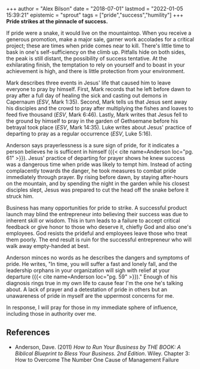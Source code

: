 +++
author = "Alex Bilson"
date = "2018-07-01"
lastmod = "2022-01-05 15:39:21"
epistemic = "sprout"
tags = ["pride","success","humility"]
+++
**Pride strikes at the pinnacle of success.**

If pride were a snake, it would live on the mountaintop. When you receive a generous promotion, make a major sale, garner work accolades for a critical project; these are times when pride comes near to kill. There's little time to bask in one's self-sufficiency on the climb up. Pitfalls hide on both sides, the peak is still distant, the possibility of success tentative. At the exhilarating finish, the temptation to rely on yourself and to boast in your achievement is high, and there is little protection from your environment.

Mark describes three events in Jesus' life that caused him to leave everyone to pray by himself. First, Mark records that he left before dawn to pray after a full day of healing the sick and casting out demons in Capernaum (_ESV_, Mark 1:35). Second, Mark tells us that Jesus sent away his disciples and the crowd to pray after multiplying the fishes and loaves to feed five thousand (_ESV_, Mark 6:46). Lastly, Mark writes that Jesus fell to the ground by himself to pray in the garden of Gethsemane before his betrayal took place (_ESV_, Mark 14:35). Luke writes about Jesus' practice of departing to pray as a regular occurrence (_ESV_, Luke 5:16).

Anderson says prayerlessness is a sure sign of pride, for it indicates a person believes he is sufficent in himself ({{< cite name=Anderson loc="pg. 61" >}}). Jesus' practice of departing for prayer shows he knew success was a dangerous time when pride was likely to tempt him. Instead of acting complacently towards the danger, he took measures to combat pride immediately through prayer. By rising before dawn, by staying after-hours on the mountain, and by spending the night in the garden while his closest disciples slept, Jesus was prepared to cut the head off the snake before it struck him.

Business has many opportunities for pride to strike. A successful product launch may blind the entrepreneur into believing their success was due to inherent skill or wisdom. This in turn leads to a failure to accept critical feedback or give honor to those who deserve it, chiefly God and also one's employees. God resists the prideful and employees leave those who treat them poorly. The end result is ruin for the successful entrepreneur who will walk away empty-handed at best.

Anderson minces no words as he describes the dangers and symptoms of pride. He writes, "In time, you will suffer a fast and lonely fall, and the leadership orphans in your organization will sigh with relief at your departure ({{< cite name=Anderson loc="pg. 59" >}})." Enough of his diagnosis rings true in my own life to cause fear I'm the one he's talking about. A lack of prayer and a detestation of pride in others but an unawareness of pride in myself are the uppermost concerns for me.

In response, I will pray for those in my immediate sphere of influence, including those in authority over me.

## References

- Anderson, Dave. (2011) _How to Run Your Business by THE BOOK: A Biblical Blueprint to Bless Your Business. 2nd Edition_. Wiley. Chapter 3: How to Overcome The Number One Cause of Management Failure
